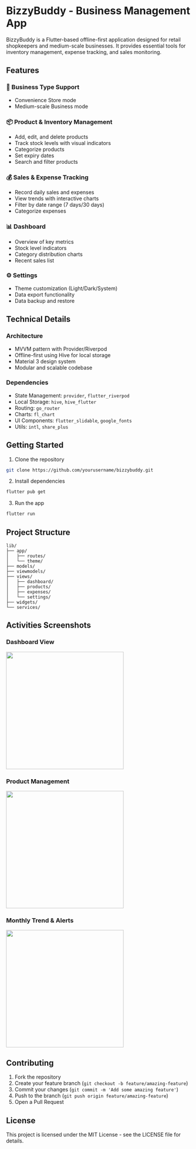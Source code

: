 # BizzyBuddy - Business Management App

BizzyBuddy is a Flutter-based offline-first application designed for retail shopkeepers and medium-scale businesses. It provides essential tools for inventory management, expense tracking, and sales monitoring.

## Features

### 🏪 Business Type Support

* Convenience Store mode
* Medium-scale Business mode

### 📦 Product & Inventory Management

* Add, edit, and delete products
* Track stock levels with visual indicators
* Categorize products
* Set expiry dates
* Search and filter products

### 💰 Sales & Expense Tracking

* Record daily sales and expenses
* View trends with interactive charts
* Filter by date range (7 days/30 days)
* Categorize expenses

### 📊 Dashboard

* Overview of key metrics
* Stock level indicators
* Category distribution charts
* Recent sales list

### ⚙️ Settings

* Theme customization (Light/Dark/System)
* Data export functionality
* Data backup and restore

## Technical Details

### Architecture

* MVVM pattern with Provider/Riverpod
* Offline-first using Hive for local storage
* Material 3 design system
* Modular and scalable codebase

### Dependencies

* State Management: `provider`, `flutter_riverpod`
* Local Storage: `hive`, `hive_flutter`
* Routing: `go_router`
* Charts: `fl_chart`
* UI Components: `flutter_slidable`, `google_fonts`
* Utils: `intl`, `share_plus`

## Getting Started

1. Clone the repository

```bash
git clone https://github.com/yourusername/bizzybuddy.git
```

2. Install dependencies

```bash
flutter pub get
```

3. Run the app

```bash
flutter run
```

## Project Structure

```
lib/
├── app/
│   ├── routes/
│   └── theme/
├── models/
├── viewmodels/
├── views/
│   ├── dashboard/
│   ├── products/
│   ├── expenses/
│   └── settings/
├── widgets/
└── services/
```

## Activities Screenshots

### Dashboard View

<img src="https://github.com/user-attachments/assets/fac04bdc-3cae-4a08-9507-29a3da919241" width="320" />

### Product Management

<img src="https://github.com/user-attachments/assets/32803b2e-cb2a-44db-82a2-d51de2282673" width="320" />

### Monthly Trend & Alerts

<img src="https://github.com/user-attachments/assets/2440574c-dd65-42c4-9f97-a29fe27731a6" width="320" />

## Contributing

1. Fork the repository
2. Create your feature branch (`git checkout -b feature/amazing-feature`)
3. Commit your changes (`git commit -m 'Add some amazing feature'`)
4. Push to the branch (`git push origin feature/amazing-feature`)
5. Open a Pull Request

## License

This project is licensed under the MIT License - see the LICENSE file for details.

